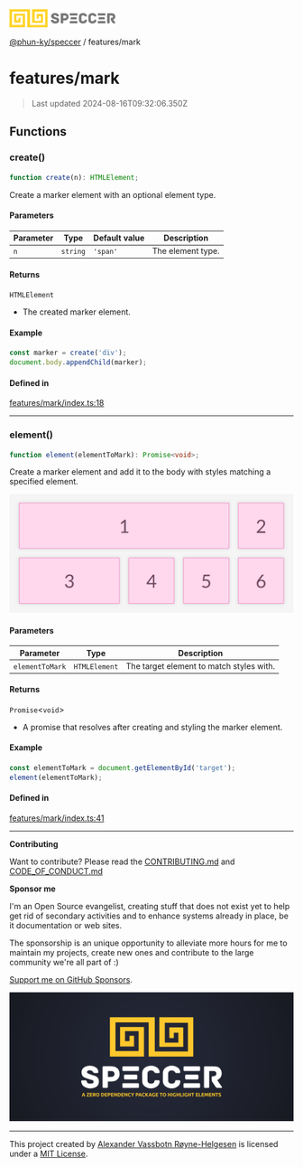 <div>
  <img alt="SPECCER logo" src="https://raw.githubusercontent.com/phun-ky/speccer/main/public/logo-speccer-horizontal-colored-package.svg?raw=true" style="max-height:32px;" />
</div>

[@phun-ky/speccer](../README.md) / features/mark

# features/mark

> Last updated 2024-08-16T09:32:06.350Z

## Functions

### create()

```ts
function create(n): HTMLElement;
```

Create a marker element with an optional element type.

#### Parameters

| Parameter | Type     | Default value | Description       |
| --------- | -------- | ------------- | ----------------- |
| `n`       | `string` | `'span'`      | The element type. |

#### Returns

`HTMLElement`

- The created marker element.

#### Example

```typescript
const marker = create('div');
document.body.appendChild(marker);
```

#### Defined in

[features/mark/index.ts:18](https://github.com/phun-ky/speccer/blob/main/src/features/mark/index.ts#L18)

---

### element()

```ts
function element(elementToMark): Promise<void>;
```

Create a marker element and add it to the body with styles matching a specified element.

![mark](https://github.com/phun-ky/speccer/blob/main/public/mark.png?raw=true)

#### Parameters

| Parameter       | Type          | Description                              |
| --------------- | ------------- | ---------------------------------------- |
| `elementToMark` | `HTMLElement` | The target element to match styles with. |

#### Returns

`Promise`\<`void`>

- A promise that resolves after creating and styling the marker element.

#### Example

```typescript
const elementToMark = document.getElementById('target');
element(elementToMark);
```

#### Defined in

[features/mark/index.ts:41](https://github.com/phun-ky/speccer/blob/main/src/features/mark/index.ts#L41)

---

**Contributing**

Want to contribute? Please read the [CONTRIBUTING.md](https://github.com/phun-ky/speccer/blob/main/CONTRIBUTING.md) and [CODE_OF_CONDUCT.md](https://github.com/phun-ky/speccer/blob/main/CODE_OF_CONDUCT.md)

**Sponsor me**

I'm an Open Source evangelist, creating stuff that does not exist yet to help get rid of secondary activities and to enhance systems already in place, be it documentation or web sites.

The sponsorship is an unique opportunity to alleviate more hours for me to maintain my projects, create new ones and contribute to the large community we're all part of :)

[Support me on GitHub Sponsors](https://github.com/sponsors/phun-ky).

![Speccer banner, with logo and slogan: A zero dependency package to highlight elements](https://github.com/phun-ky/speccer/blob/main/public/speccer-banner.png?raw=true)

---

This project created by [Alexander Vassbotn Røyne-Helgesen](http://phun-ky.net) is licensed under a [MIT License](https://choosealicense.com/licenses/mit/).

